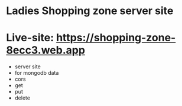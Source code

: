﻿# Ladies Shopping zone server site
 # Live-site: https://shopping-zone-8ecc3.web.app
 
 * server site
 * for mongodb data
 * cors
 * get
 * put
 * delete
